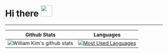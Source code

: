 # Hi there <img src="https://d.pr/i/1uBz4U+" width="36px">

<!--
**azamara/azamara** is a ✨ _special_ ✨ repository because its `README.md` (this file) appears on your GitHub profile.

Here are some ideas to get you started:

- 🔭 I’m currently working on ...
- 🌱 I’m currently learning ...
- 👯 I’m looking to collaborate on ...
- 🤔 I’m looking for help with ...
- 💬 Ask me about ...
- 📫 How to reach me: ...
- 😄 Pronouns: ...
- ⚡ Fun fact: ...
-->

---

Github Stats | Languages
:--: | :--:
![William Kim's github stats](https://github-readme-stats.vercel.app/api?username=azamara&show_icons=true&count_private=true&bg_color=0,06b6d4,3b82f6&title_color=fff&text_color=fff&icon_color=fff) | [![Most Used Languages](https://github-readme-stats.vercel.app/api/top-langs/?username=azamara&langs_count=8&layout=compact&title_color=fff&icon_color=fff&text_color=fff&bg_color=90,06b6d4,3b82f6)](https://github.com/azamara)
